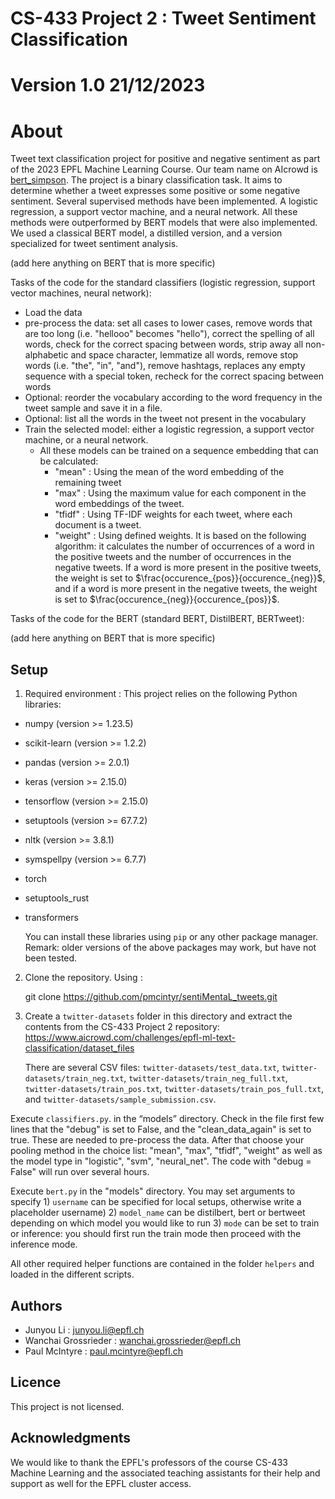 # CS-433 Project 2 : Tweet Sentiment Classification
# Version 1.0 21/12/2023

# About
Tweet text classification project for positive and negative sentiment as part of the 2023 EPFL Machine Learning Course. Our team name on AIcrowd is [bert_simpson](https://www.aicrowd.com/challenges/epfl-ml-text-classification/teams/bert_simpson). The project is a binary classification task. It aims to determine whether a tweet expresses some positive or some negative sentiment. Several supervised methods have been implemented. A logistic regression, a support vector machine, and a neural network. All these methods were outperformed by BERT models that were also implemented. We used a classical BERT model, a distilled version, and a version specialized for tweet sentiment analysis.

(add here anything on BERT that is more specific)


Tasks of the code for the standard classifiers (logistic regression, support vector machines, neural network):
- Load the data
- pre-process the data: set all cases to lower cases, remove words that are too long (i.e. "hellooo" becomes "hello"), correct the spelling of all words, check for the correct spacing between words, strip away all non-alphabetic and space character, lemmatize all words, remove stop words (i.e. "the", "in", "and"), remove hashtags, replaces any empty sequence with a special token, recheck for the correct spacing between words
- Optional: reorder the vocabulary according to the word frequency in the tweet sample and save it in a file.
- Optional: list all the words in the tweet not present in the vocabulary
- Train the selected model: either a logistic regression, a support vector machine, or a neural network.
  - All these models can be trained on a sequence embedding that can be calculated:
    - "mean" : Using the mean of the word embedding of the remaining tweet
    - "max" : Using the maximum value for each component in the word embeddings of the tweet.
    - "tfidf" : Using TF-IDF weights for each tweet, where each document is a tweet.
    - "weight" : Using defined weights. It is based on the following algorithm: it calculates the number of occurrences of a word in the positive tweets and the number of occurrences in the negative tweets. If a word is more present in the positive tweets, the weight is set to $\frac{occurence_{pos}}{occurence_{neg}}$, and if a word is more present in the negative tweets, the weight is set to $\frac{occurence_{neg}}{occurence_{pos}}$.

Tasks of the code for the BERT (standard BERT, DistilBERT, BERTweet):

(add here anything on BERT that is more specific)

## Setup

1. Required environment :
  This project relies on the following Python libraries:
  
  - numpy (version >= 1.23.5)
  - scikit-learn (version >=  1.2.2)
  - pandas (version >= 2.0.1)
  - keras (version >= 2.15.0)
  - tensorflow (version >= 2.15.0)
  - setuptools (version >= 67.7.2)
  - nltk (version >= 3.8.1)
  - symspellpy (version >= 6.7.7)
  - torch
  - setuptools_rust
  - transformers

    You can install these libraries using `pip` or any other package manager.
    Remark: older versions of the above packages may work, but have not been tested.

2. Clone the repository. Using :

   git clone https://github.com/pmcintyr/sentiMentaL_tweets.git

3. Create a `twitter-datasets` folder in this directory and extract the contents from the CS-433 Project 2 repository:
   https://www.aicrowd.com/challenges/epfl-ml-text-classification/dataset_files

   There are several CSV files: `twitter-datasets/test_data.txt`, `twitter-datasets/train_neg.txt`, `twitter-datasets/train_neg_full.txt`, `twitter-datasets/train_pos.txt`, `twitter-datasets/train_pos_full.txt`, and `twitter-datasets/sample_submission.csv`.
   
Execute `classifiers.py`. in the “models” directory. Check in the file first few lines that the "debug" is set to False, and the "clean_data_again" is set to true. These are needed to pre-process the data. After that choose your pooling method in the choice list: "mean", "max", "tfidf", "weight" as well as the model type in "logistic", "svm", "neural_net". The code with "debug = False" will run over several hours.

Execute `bert.py` in the "models" directory. You may set arguments to specify 1) `username` can be specified for local setups, otherwise write a placeholder username) 2) `model_name` can be distilbert, bert or bertweet depending on which model you would like to run 3) `mode` can be set to train or inference: you should first run the train mode then proceed with the inference mode.

All other required helper functions are contained in the folder `helpers` and loaded in the different scripts.


## Authors
- Junyou Li : junyou.li@epfl.ch
- Wanchai Grossrieder : wanchai.grossrieder@epfl.ch
- Paul McIntyre : paul.mcintyre@epfl.ch

## Licence
This project is not licensed.

## Acknowledgments
We would like to thank the EPFL's professors of the course CS-433 Machine Learning and the associated teaching assistants for their help and support as well for the EPFL cluster access.
